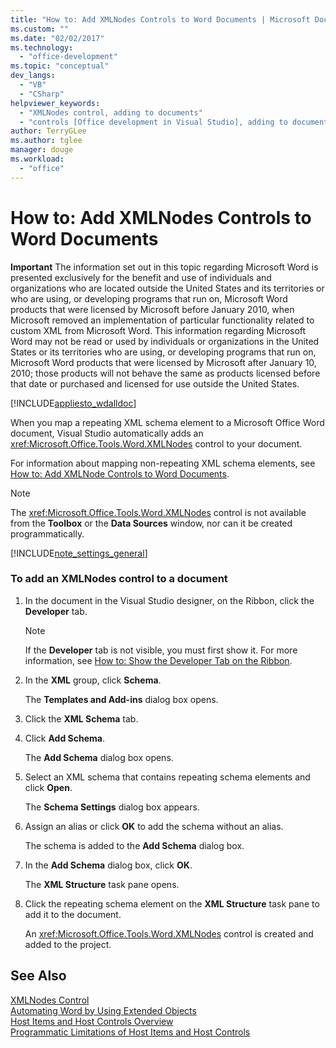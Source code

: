 ```yaml
---
title: "How to: Add XMLNodes Controls to Word Documents | Microsoft Docs"
ms.custom: ""
ms.date: "02/02/2017"
ms.technology: 
  - "office-development"
ms.topic: "conceptual"
dev_langs: 
  - "VB"
  - "CSharp"
helpviewer_keywords: 
  - "XMLNodes control, adding to documents"
  - "controls [Office development in Visual Studio], adding to documents"
author: TerryGLee
ms.author: tglee
manager: douge
ms.workload: 
  - "office"
---
```

# How to: Add XMLNodes Controls to Word Documents
  **Important** The information set out in this topic regarding Microsoft Word is presented exclusively for the benefit and use of individuals and organizations who are located outside the United States and its territories or who are using, or developing programs that run on, Microsoft Word products that were licensed by Microsoft before January 2010, when Microsoft removed an implementation of particular functionality related to custom XML from Microsoft Word. This information regarding Microsoft Word may not be read or used by individuals or organizations in the United States or its territories who are using, or developing programs that run on, Microsoft Word products that were licensed by Microsoft after January 10, 2010; those products will not behave the same as products licensed before that date or purchased and licensed for use outside the United States.  
  
 [!INCLUDE[appliesto_wdalldoc](../vsto/includes/appliesto-wdalldoc-md.md)]  
  
 When you map a repeating XML schema element to a Microsoft Office Word document, Visual Studio automatically adds an <xref:Microsoft.Office.Tools.Word.XMLNodes> control to your document.  
  
 For information about mapping non-repeating XML schema elements, see [How to: Add XMLNode Controls to Word Documents](../vsto/how-to-add-xmlnode-controls-to-word-documents.md).  
  
> [!NOTE]  
>  The <xref:Microsoft.Office.Tools.Word.XMLNodes> control is not available from the **Toolbox** or the **Data Sources** window, nor can it be created programmatically.  
  
 [!INCLUDE[note_settings_general](../sharepoint/includes/note-settings-general-md.md)]  
  
### To add an XMLNodes control to a document  
  
1.  In the document in the Visual Studio designer, on the Ribbon, click the **Developer** tab.  
  
    > [!NOTE]  
    >  If the **Developer** tab is not visible, you must first show it. For more information, see [How to: Show the Developer Tab on the Ribbon](../vsto/how-to-show-the-developer-tab-on-the-ribbon.md).  
  
2.  In the **XML** group, click **Schema**.  
  
     The **Templates and Add-ins** dialog box opens.  
  
3.  Click the **XML Schema** tab.  
  
4.  Click **Add Schema**.  
  
     The **Add Schema** dialog box opens.  
  
5.  Select an XML schema that contains repeating schema elements and click **Open**.  
  
     The **Schema Settings** dialog box appears.  
  
6.  Assign an alias or click **OK** to add the schema without an alias.  
  
     The schema is added to the **Add Schema** dialog box.  
  
7.  In the **Add Schema** dialog box, click **OK**.  
  
     The **XML Structure** task pane opens.  
  
8.  Click the repeating schema element on the **XML Structure** task pane to add it to the document.  
  
     An <xref:Microsoft.Office.Tools.Word.XMLNodes> control is created and added to the project.  
  
## See Also  
 [XMLNodes Control](../vsto/xmlnodes-control.md)   
 [Automating Word by Using Extended Objects](../vsto/automating-word-by-using-extended-objects.md)   
 [Host Items and Host Controls Overview](../vsto/host-items-and-host-controls-overview.md)   
 [Programmatic Limitations of Host Items and Host Controls](../vsto/programmatic-limitations-of-host-items-and-host-controls.md)  
  
  
